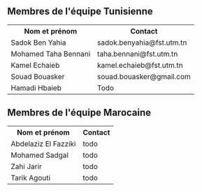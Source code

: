 <h2>
  Membres de l'équipe Tunisienne
</h2>
<table>
  <tr>
    <th>Nom et prénom</th>
    <th>Contact</th>
  </tr>
  <tr>
    <td>Sadok Ben Yahia</td>
    <td>sadok.benyahia@fst.utm.tn</td>
  </tr>
  <tr>
    <td>Mohamed Taha Bennani</td>
    <td>taha.bennani@fst.utm.tn</td>
  </tr>
  <tr>
    <td>Kamel Echaieb</td>
    <td>kamel.echaieb@fst.utm.tn</td>
  </tr>
  <tr>
    <td>Souad Bouasker</td>
    <td>souad.bouasker@gmail.com</td>
  </tr>
  <tr>
    <td>Hamadi Hbaieb</td>
    <td>Todo</td>
  </tr>
</table>
<h2>
  Membres de l'équipe Marocaine
</h2>
<table>
  <tr>
    <th>Nom et prénom</th>
    <th>Contact</th>
  </tr>
  <tr>
    <td>Abdelaziz El Fazziki</td>
    <td>todo</td>
  </tr>
  <tr>
    <td>Mohamed Sadgal</td>
    <td>todo</td>
  </tr>
  <tr>
    <td>Zahi Jarir</td>
    <td>todo</td>
  </tr>
  <tr>
    <td>Tarik Agouti</td>
    <td>todo</td>
  </tr>
</table>
